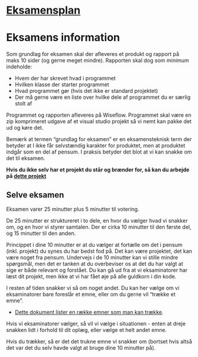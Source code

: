 # [Eksamensplan](Eksamensplan.md)


# Eksamens information

Som grundlag for eksamen skal der afleveres et produkt og rapport på maks 10 sider (og gerne meget mindre). 
Rapporten skal dog som minimum indeholde:

* Hvem der har skrevet hvad i programmet
* Hvilken klasse der starter programmet
* Hvad programmet gør (hvis det ikke er standard projektet)
* Der må gerne være en liste over hvilke dele af programmet du er særlig stolt af

Programmet og rapporten afleveres på Wiseflow. Programmet skal være en zip komprimeret udgave af et visual studio projekt så vi nemt kan pakke det ud og køre det.

Bemærk at termen “grundlag for eksamen” er en eksamensteknisk term der betyder at I ikke får selvstændig karakter for produktet, men at produktet indgår som en del af pensum. I praksis betyder det blot at vi kan snakke om det til eksamen.

**Hvis du ikke selv har et projekt du står og brænder for, så kan du arbejde på [dette projekt](Projektopgave.md)**



## Selve eksamen

Eksamen varer 25 minutter plus 5 minutter til votering. 

De 25 minutter er struktureret i to dele, en hvor du vælger hvad vi snakker om, og en hvor vi styrer samtalen. Der er cirka 10 minutter til den første del, og 15 minutter til den anden. 

Princippet i dine 10 minutter er at du vælger at fortælle om det i pensum (inkl. projekt) du synes du har bedst fod på. Det kan være projektet, det kan være noget fra pensum. Undervejs i de 10 minutter kan vi stille mindre spørgsmål, men det er tanken at du overbeviser os at det du har valgt at sige er både relevant og forstået. Du kan gå ud fra at vi eksaminatorer har læst dit projekt, men ikke at vi har fået øje på alle guldkorn i din kode.

I resten af tiden snakker vi så om noget andet. Du kan her vælge om vi eksaminatorer bare foreslår et emne, eller om du gerne vil “trække et emne”. 

- [Dette dokument lister en række emner som man kan trække](Eksamensspørgsmål.md). 

Hvis vi eksaminatorer vælger, så vil vi vælge i situationen - enten at dreje snakken lidt i forhold til dit oplæg, eller vælge et helt andet emne. 

Hvis du trækker, så er det det trukne emne vi snakker om (bortset hvis altså det var det du selv havde valgt at bruge dine 10 minutter på).

